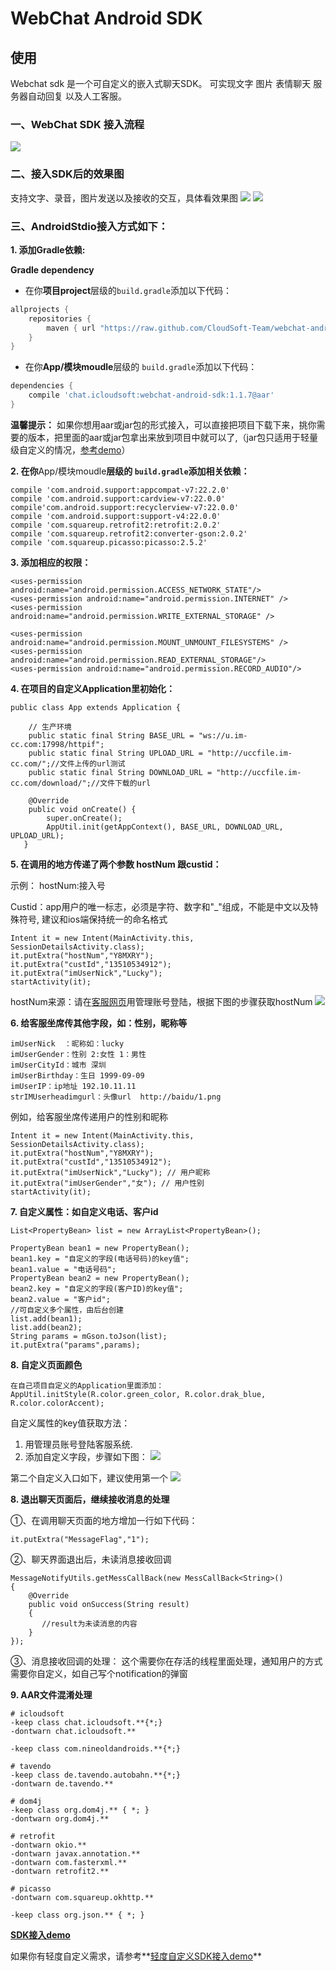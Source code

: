 # WebChat Android SDK


使用
-----
Webchat sdk 是一个可自定义的嵌入式聊天SDK。
可实现文字 图片 表情聊天 服务器自动回复 以及人工客服。
### 一、WebChat SDK 接入流程
![](image/接入流程图.png)

### 二、接入SDK后的效果图
支持文字、录音，图片发送以及接收的交互，具体看效果图
![](image/演示图.png)
![](image/演示图2.png)

### 三、AndroidStdio接入方式如下：

**1. 添加Gradle依赖:**

**Gradle dependency**

  -  在你**项目project**层级的`build.gradle`添加以下代码：

```gradle
allprojects {
	repositories {
		maven { url "https://raw.github.com/CloudSoft-Team/webchat-android-sdk/master" }
	}
}
```
  -  在你**App/模块moudle**层级的 `build.gradle`添加以下代码：

```gradle
dependencies {
	compile 'chat.icloudsoft:webchat-android-sdk:1.1.7@aar'
}
```
**温馨提示：** 如果你想用aar或jar包的形式接入，可以直接把项目下载下来，挑你需要的版本，把里面的aar或jar包拿出来放到项目中就可以了,（jar包只适用于轻量级自定义的情况，[参考demo](https://github.com/CloudSoft-Team/webchat-android-custom)）

**2. 在你**App/模块moudle**层级的 `build.gradle`添加相关依赖：**

```
compile 'com.android.support:appcompat-v7:22.2.0'
compile 'com.android.support:cardview-v7:22.0.0'
compile'com.android.support:recyclerview-v7:22.0.0'
compile 'com.android.support:support-v4:22.0.0'
compile 'com.squareup.retrofit2:retrofit:2.0.2'
compile 'com.squareup.retrofit2:converter-gson:2.0.2'
compile 'com.squareup.picasso:picasso:2.5.2'
```

**3. 添加相应的权限：**

```
<uses-permission android:name="android.permission.ACCESS_NETWORK_STATE"/>
<uses-permission android:name="android.permission.INTERNET" />
<uses-permission android:name="android.permission.WRITE_EXTERNAL_STORAGE" />

<uses-permission android:name="android.permission.MOUNT_UNMOUNT_FILESYSTEMS" />
<uses-permission android:name="android.permission.READ_EXTERNAL_STORAGE"/>
<uses-permission android:name="android.permission.RECORD_AUDIO"/>
```

**4. 在项目的自定义Application里初始化：**

```
public class App extends Application {

    // 生产环境
    public static final String BASE_URL = "ws://u.im-cc.com:17998/httpif";
    public static final String UPLOAD_URL = "http://uccfile.im-cc.com/";//文件上传的url测试
    public static final String DOWNLOAD_URL = "http://uccfile.im-cc.com/download/";//文件下载的url

    @Override
    public void onCreate() {
        super.onCreate();
        AppUtil.init(getAppContext(), BASE_URL, DOWNLOAD_URL, UPLOAD_URL);
   } 
```

**5. 在调用的地方传递了两个参数 hostNum 跟custid：**

示例：
hostNum:接入号

Custid：app用户的唯一标志，必须是字符、数字和"_"组成，不能是中文以及特殊符号, 建议和ios端保持统一的命名格式
```
Intent it = new Intent(MainActivity.this, SessionDetailsActivity.class);
it.putExtra("hostNum","Y8MXRY");
it.putExtra("custId","13510534912");
it.putExtra("imUserNick","Lucky");
startActivity(it);
```
hostNum来源：请在[客服网页](http://u.im-cc.com)用管理账号登陆，根据下图的步骤获取hostNum
![](image/新增wechat号.png)

**6. 给客服坐席传其他字段，如：性别，昵称等**

```
imUserNick  ：昵称如：lucky
imUserGender：性别 2:女性 1：男性
imUserCityId：城市 深圳
imUserBirthday：生日 1999-09-09
imUserIP：ip地址 192.10.11.11
strIMUserheadimgurl：头像url  http://baidu/1.png

```
例如，给客服坐席传递用户的性别和昵称
```
Intent it = new Intent(MainActivity.this, SessionDetailsActivity.class);
it.putExtra("hostNum","Y8MXRY");
it.putExtra("custId","13510534912");
it.putExtra("imUserNick","Lucky"); // 用户昵称
it.putExtra("imUserGender","女"); // 用户性别
startActivity(it);
```

**7. 自定义属性：如自定义电话、客户id**

```
List<PropertyBean> list = new ArrayList<PropertyBean>();

PropertyBean bean1 = new PropertyBean();
bean1.key = "自定义的字段(电话号码)的key值";
bean1.value = "电话号码";
PropertyBean bean2 = new PropertyBean();
bean2.key = "自定义的字段(客户ID)的key值";
bean2.value = "客户id";
//可自定义多个属性，由后台创建
list.add(bean1);
list.add(bean2);
String params = mGson.toJson(list);
it.putExtra("params",params);

```
**8. 自定义页面颜色**
```
在自己项目自定义的Application里面添加：
AppUtil.initStyle(R.color.green_color, R.color.drak_blue, R.color.colorAccent);
```
自定义属性的key值获取方法：
 1. 用管理员账号登陆客服系统.
 2. 添加自定义字段，步骤如下图：
 ![](image/自定义字段2.png)

 第二个自定义入口如下，建议使用第一个
![](image/自定义字段.png)

**8. 退出聊天页面后，继续接收消息的处理**

①、在调用聊天页面的地方增加一行如下代码：
```
it.putExtra("MessageFlag","1");
```
②、聊天界面退出后，未读消息接收回调
```
MessageNotifyUtils.getMessCallBack(new MessCallBack<String>()
{
    @Override
    public void onSuccess(String result)
    {
       //result为未读消息的内容
    }
});
```
③、消息接收回调的处理：
这个需要你在存活的线程里面处理，通知用户的方式需要你自定义，如自己写个notification的弹窗

**9. AAR文件混淆处理**

```
# icloudsoft
-keep class chat.icloudsoft.**{*;}
-dontwarn chat.icloudsoft.**

-keep class com.nineoldandroids.**{*;}

# tavendo
-keep class de.tavendo.autobahn.**{*;}
-dontwarn de.tavendo.**

# dom4j
-keep class org.dom4j.** { *; }
-dontwarn org.dom4j.**

# retrofit
-dontwarn okio.**
-dontwarn javax.annotation.**
-dontwarn com.fasterxml.**
-dontwarn retrofit2.**

# picasso
-dontwarn com.squareup.okhttp.**

-keep class org.json.** { *; }
```

**[SDK接入demo](https://github.com/CloudSoft-Team/webchat-android-demo)**

如果你有轻度自定义需求，请参考**[轻度自定义SDK接入demo](https://github.com/CloudSoft-Team/webchat-android-custom)**

